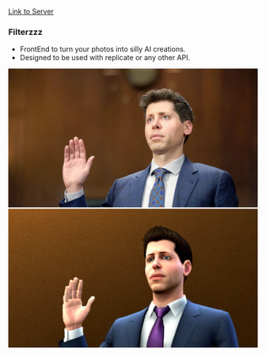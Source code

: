 [Link to Server](https://github.com/gravypouch/filterzzz-server)

### Filterzzz

* FrontEnd to turn your photos into silly AI creations.
* Designed to be used with replicate or any other API.

![Photo 1](/assets/images/1.png?raw=true "Before")
![Photo 2](/assets/images/2.png?raw=true "After")

